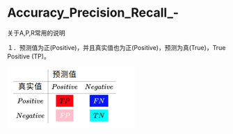 # Accuracy_Precision_Recall_-



关于A,P,R常用的说明



１．预测值为正(Positive)，并且真实值也为正(Positive)，预测为真(True)，True Positive (TP)。





![image](https://github.com/Leozyc-waseda/Accuracy_Precision_Recall_-/blob/master/image/1.png)
